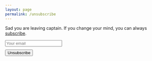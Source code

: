 ```yaml
---
layout: page
permalink: /unsubscribe
---
```


Sad you are leaving captain. If you change your mind, you can always [subscribe](/more).

<form method="POST" action="http://formspree.io/vardants@gmail.com">
  <div style="margin-bottom: 10px;">	
  	<input type="email" name="email" class="input" maxlength="255" placeholder="Your email" required="required">
  </div>    
  <input type="hidden" name="_next" value="http://vtorosyan.github.io/unsubscribed"/>
  <input type="hidden" name="_subject" value="unsubscribe"/>
  <input type="hidden" name="_format" value="text"/>
  <button type="submit">Unsubscribe</button>
</form>


